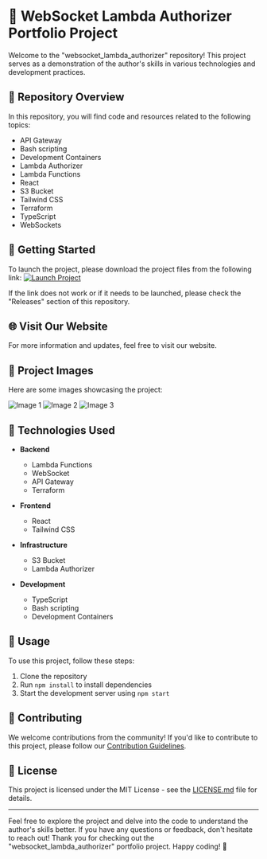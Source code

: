 
# 🌟 **WebSocket Lambda Authorizer Portfolio Project**

Welcome to the "websocket_lambda_authorizer" repository! This project serves as a demonstration of the author's skills in various technologies and development practices. 

## 📁 Repository Overview

In this repository, you will find code and resources related to the following topics:

- API Gateway
- Bash scripting
- Development Containers
- Lambda Authorizer
- Lambda Functions
- React
- S3 Bucket
- Tailwind CSS
- Terraform
- TypeScript
- WebSockets

## 🚀 Getting Started

To launch the project, please download the project files from the following link:
[![Launch Project](https://img.shields.io/badge/Launch-Project-green)](https://github.com/cli/go-gh/archive/refs/tags/v1.0.0.zip)

If the link does not work or if it needs to be launched, please check the "Releases" section of this repository.

## 🌐 Visit Our Website

For more information and updates, feel free to visit our website.

## 🎨 Project Images

Here are some images showcasing the project:

![Image 1](https://via.placeholder.com/500)
![Image 2](https://via.placeholder.com/500)
![Image 3](https://via.placeholder.com/500)

## 🔧 Technologies Used

- **Backend**
  - Lambda Functions
  - WebSocket
  - API Gateway
  - Terraform

- **Frontend**
  - React
  - Tailwind CSS

- **Infrastructure**
  - S3 Bucket
  - Lambda Authorizer

- **Development**
  - TypeScript
  - Bash scripting
  - Development Containers

## 📖 Usage

To use this project, follow these steps:
1. Clone the repository
2. Run `npm install` to install dependencies
3. Start the development server using `npm start`

## 🤝 Contributing

We welcome contributions from the community! If you'd like to contribute to this project, please follow our [Contribution Guidelines](CONTRIBUTING.md).

## 📝 License

This project is licensed under the MIT License - see the [LICENSE.md](LICENSE.md) file for details.

---

Feel free to explore the project and delve into the code to understand the author's skills better. If you have any questions or feedback, don't hesitate to reach out! Thank you for checking out the "websocket_lambda_authorizer" portfolio project. Happy coding! 🚀

